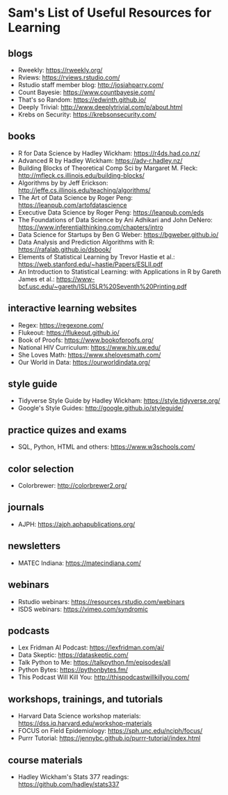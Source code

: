 # Sam's List of Useful Resources for Learning

## blogs
* Rweekly: https://rweekly.org/
* Rviews: https://rviews.rstudio.com/
* Rstudio staff member blog: http://josiahparry.com/
* Count Bayesie: https://www.countbayesie.com/
* That's so Random: https://edwinth.github.io/
* Deeply Trivial: http://www.deeplytrivial.com/p/about.html
* Krebs on Security: https://krebsonsecurity.com/

## books
* R for Data Science by Hadley Wickham: https://r4ds.had.co.nz/
* Advanced R by Hadley Wickham: https://adv-r.hadley.nz/
* Building Blocks of Theoretical Comp Sci by Margaret M. Fleck: http://mfleck.cs.illinois.edu/building-blocks/
* Algorithms by by Jeff Erickson: http://jeffe.cs.illinois.edu/teaching/algorithms/
* The Art of Data Science by Roger Peng: https://leanpub.com/artofdatascience
* Executive Data Science by Roger Peng: https://leanpub.com/eds
* The Foundations of Data Science by Ani Adhikari and John DeNero: https://www.inferentialthinking.com/chapters/intro
* Data Science for Startups by Ben G Weber: https://bgweber.github.io/
* Data Analysis and Prediction Algorithms with R: https://rafalab.github.io/dsbook/
* Elements of Statistical Learning by Trevor Hastie et al.: https://web.stanford.edu/~hastie/Papers/ESLII.pdf
* An Introduction to Statistical Learning: with Applications in R by Gareth James et al.: https://www-bcf.usc.edu/~gareth/ISL/ISLR%20Seventh%20Printing.pdf

## interactive learning websites
* Regex: https://regexone.com/
* Flukeout: https://flukeout.github.io/
* Book of Proofs: https://www.bookofproofs.org/
* National HIV Curriculum: https://www.hiv.uw.edu/
* She Loves Math: https://www.shelovesmath.com/ 
* Our World in Data: https://ourworldindata.org/

## style guide
* Tidyverse Style Guide by Hadley Wickham: https://style.tidyverse.org/
* Google's Style Guides: http://google.github.io/styleguide/

## practice quizes and exams
* SQL, Python, HTML and others: https://www.w3schools.com/

## color selection 
* Colorbrewer: http://colorbrewer2.org/

## journals
* AJPH: https://ajph.aphapublications.org/

## newsletters
* MATEC Indiana: https://matecindiana.com/

## webinars
* Rstudio webinars: https://resources.rstudio.com/webinars
* ISDS webinars: https://vimeo.com/syndromic

## podcasts
* Lex Fridman AI Podcast: https://lexfridman.com/ai/
* Data Skeptic: https://dataskeptic.com/
* Talk Python to Me: https://talkpython.fm/episodes/all
* Python Bytes: https://pythonbytes.fm/
* This Podcast Will Kill You: http://thispodcastwillkillyou.com/

## workshops, trainings, and tutorials
* Harvard Data Science workshop materials: https://dss.iq.harvard.edu/workshop-materials
* FOCUS on Field Epidemiology: https://sph.unc.edu/nciph/focus/ 
* Purrr Tutorial: https://jennybc.github.io/purrr-tutorial/index.html 

## course materials
* Hadley Wickham's Stats 377 readings: https://github.com/hadley/stats337 
